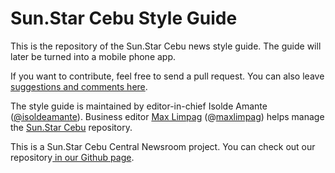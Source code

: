 Sun.Star Cebu Style Guide
===========

This is the repository of the Sun.Star Cebu news style guide. The guide will later be turned into a mobile phone app.

If you want to contribute, feel free to send a pull request. You can also leave [suggestions and comments here](https://github.com/SunStarCebu/style-guide/issues "suggestions and comments here.").

The style guide is maintained by editor-in-chief Isolde Amante ([@isoldeamante](https://github.com/SunStarCebu/style-guide/issues "Sol Amante")). Business editor [Max Limpag](http://max.limpag.com) (@[maxlimpag](http://maxlimpag.github.io/)) helps manage the [Sun.Star Cebu](http://maxlimpag.github.io/) repository.  

This is a Sun.Star Cebu Central Newsroom project. You can check out our repository[ in our Github page](https://github.com/SunStarCebu/style-guide/issues "Sun.Star Cebu Github").
